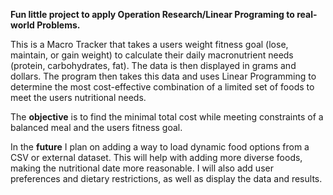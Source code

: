 **Fun little project to apply Operation Research/Linear Programing to real-world Problems.**

This is a Macro Tracker that takes a users weight fitness goal (lose, maintain, or gain weight) to calculate their daily macronutrient needs (protein, carbohydrates, fat). The data is then displayed in grams and dollars.
The program then takes this data and uses Linear Programming to determine the most cost-effective combination of a limited set of foods to meet the users nutritional needs.

The **objective** is to find the minimal total cost while meeting constraints of a balanced meal and the users fitness goal.

In the **future** I plan on adding a way to load dynamic food options from a CSV or external dataset. This will help with adding more diverse foods, making the nutritional date more reasonable.
I will also add user preferences and dietary restrictions, as well as display the data and results.
